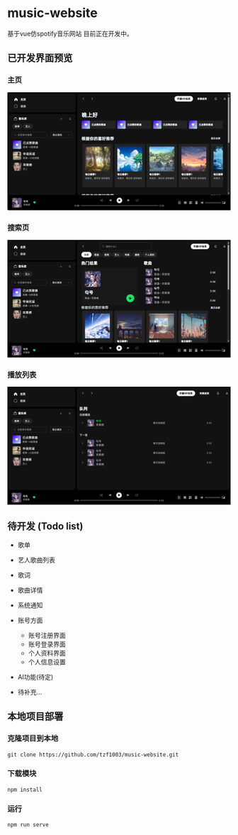 # music-website
基于vue仿spotify音乐网站
目前正在开发中。

## 已开发界面预览
### 主页

![主页](./README_IMG/MainPage.png "主页") 

### 搜索页
![搜索页](./README_IMG/SearchPage.png "搜索页") 

### 播放列表
![播放列表](./README_IMG/ListPage.png "播放列表") 

## 待开发 (Todo list)
- 歌单
- 艺人歌曲列表
- 歌词
- 歌曲详情
- 系统通知
- 账号方面
  - 账号注册界面
  - 账号登录界面
  - 个人资料界面
  - 个人信息设置

- AI功能(待定)
- 待补充...

## 本地项目部署
### 克隆项目到本地
```
git clone https://github.com/tzf1003/music-website.git
```

### 下载模块
```
npm install
```

### 运行
```
npm run serve
```



